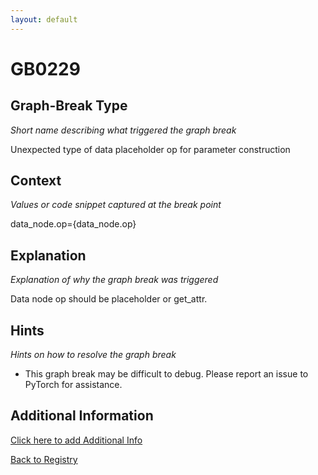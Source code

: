 ```yaml
---
layout: default
---
```

# GB0229

## Graph-Break Type
*Short name describing what triggered the graph break*

Unexpected type of data placeholder op for parameter construction

## Context
*Values or code snippet captured at the break point*

data_node.op={data_node.op}

## Explanation
*Explanation of why the graph break was triggered*

Data node op should be placeholder or get_attr.

## Hints
*Hints on how to resolve the graph break*

- This graph break may be difficult to debug. Please report an issue to PyTorch for assistance.


## Additional Information

<!-- ADDITIONAL INFORMATION START - Add custom information below this line -->

<!-- ADDITIONAL INFORMATION END -->


[Click here to add Additional Info](https://github.com/meta-pytorch/compile-graph-break-site/edit/main/docs/gb/gb0229.md)

[Back to Registry](../index.html)
